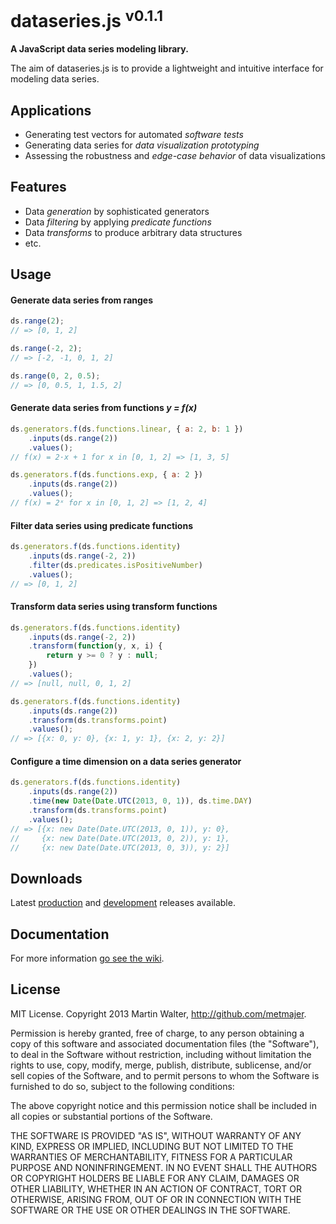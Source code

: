 dataseries.js <sup>v0.1.1</sup>
=============

**A JavaScript data series modeling library.**

The aim of dataseries.js is to provide a lightweight and intuitive
interface for modeling data series.

## Applications

- Generating test vectors for automated *software tests*
- Generating data series for *data visualization prototyping*
- Assessing the robustness and *edge-case behavior* of data visualizations

## Features

- Data *generation* by sophisticated generators
- Data *filtering* by applying *predicate functions*
- Data *transforms* to produce arbitrary data structures
- etc.

## Usage

#### Generate data series from ranges

```javascript
ds.range(2);
// => [0, 1, 2]

ds.range(-2, 2);
// => [-2, -1, 0, 1, 2]

ds.range(0, 2, 0.5);
// => [0, 0.5, 1, 1.5, 2]
```

#### Generate data series from functions *y = f(x)*

```javascript
ds.generators.f(ds.functions.linear, { a: 2, b: 1 })
    .inputs(ds.range(2))
    .values();
// f(x) = 2·x + 1 for x in [0, 1, 2] => [1, 3, 5]

ds.generators.f(ds.functions.exp, { a: 2 })
    .inputs(ds.range(2))
    .values();
// f(x) = 2ˣ for x in [0, 1, 2] => [1, 2, 4]
```

#### Filter data series using predicate functions

```javascript
ds.generators.f(ds.functions.identity)
    .inputs(ds.range(-2, 2))
    .filter(ds.predicates.isPositiveNumber)
    .values();
// => [0, 1, 2]
```

#### Transform data series using transform functions

```javascript
ds.generators.f(ds.functions.identity)
    .inputs(ds.range(-2, 2))
    .transform(function(y, x, i) {
        return y >= 0 ? y : null;
    })
    .values();
// => [null, null, 0, 1, 2]

ds.generators.f(ds.functions.identity)
    .inputs(ds.range(2))
    .transform(ds.transforms.point)
    .values();
// => [{x: 0, y: 0}, {x: 1, y: 1}, {x: 2, y: 2}]
```

#### Configure a time dimension on a data series generator

```javascript
ds.generators.f(ds.functions.identity)
    .inputs(ds.range(2))
    .time(new Date(Date.UTC(2013, 0, 1)), ds.time.DAY)
    .transform(ds.transforms.point)
    .values();
// => [{x: new Date(Date.UTC(2013, 0, 1)), y: 0},
//     {x: new Date(Date.UTC(2013, 0, 2)), y: 1},
//     {x: new Date(Date.UTC(2013, 0, 3)), y: 2}]
```

## Downloads

Latest [production](https://github.com/metmajer/dataseries.js/dataseries.min.js) and [development](https://github.com/metmajer/dataseries.js/dataseries.js) releases available.

## Documentation

For more information [go see the wiki](https://github.com/metmajer/dataseries.js/wiki).

## License

MIT License. Copyright 2013 Martin Walter, http://github.com/metmajer.

Permission is hereby granted, free of charge, to any person obtaining a copy of this software and associated documentation files (the "Software"), to deal in the Software without restriction, including without limitation the rights to use, copy, modify, merge, publish, distribute, sublicense, and/or sell copies of the Software, and to permit persons to whom the Software is furnished to do so, subject to the following conditions:

The above copyright notice and this permission notice shall be included in all copies or substantial portions of the Software.

THE SOFTWARE IS PROVIDED "AS IS", WITHOUT WARRANTY OF ANY KIND, EXPRESS OR IMPLIED, INCLUDING BUT NOT LIMITED TO THE WARRANTIES OF MERCHANTABILITY, FITNESS FOR A PARTICULAR PURPOSE AND NONINFRINGEMENT. IN NO EVENT SHALL THE AUTHORS OR COPYRIGHT HOLDERS BE LIABLE FOR ANY CLAIM, DAMAGES OR OTHER LIABILITY, WHETHER IN AN ACTION OF CONTRACT, TORT OR OTHERWISE, ARISING FROM, OUT OF OR IN CONNECTION WITH THE SOFTWARE OR THE USE OR OTHER DEALINGS IN THE SOFTWARE.
